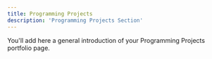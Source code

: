 ```yaml
---
title: Programming Projects
description: 'Programming Projects Section'
---
```


You'll add here a general introduction of your Programming Projects portfolio page.
